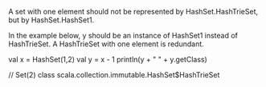 A set with one element should not be represented by HashSet.HashTrieSet, but by HashSet.HashSet1.

In the example below, y should be an instance of HashSet1 instead of HashTrieSet. A HashTrieSet with one element is redundant.
  
val x = HashSet(1,2)
val y = x - 1
println(y + " " + y.getClass) 

// Set(2) class scala.collection.immutable.HashSet$HashTrieSet


